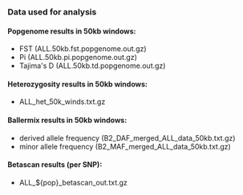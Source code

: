 ### Data used for analysis

#### Popgenome results in 50kb windows:

- FST (ALL.50kb.fst.popgenome.out.gz)
- Pi (ALL.50kb.pi.popgenome.out.gz)
- Tajima's D (ALL.50kb.td.popgenome.out.gz)

#### Heterozygosity results in 50kb windows:

- ALL_het_50k_winds.txt.gz

#### Ballermix results in 50kb windows:

- derived allele frequency (B2_DAF_merged_ALL_data_50kb.txt.gz)
- minor allele frequency (B2_MAF_merged_ALL_data_50kb.txt.gz)

#### Betascan results (per SNP):

- ALL_${pop}_betascan_out.txt.gz

